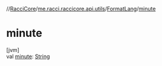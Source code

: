 //[RacciCore](../../../index.md)/[me.racci.raccicore.api.utils](../index.md)/[FormatLang](index.md)/[minute](minute.md)

# minute

[jvm]\
val [minute](minute.md): [String](https://kotlinlang.org/api/latest/jvm/stdlib/kotlin/-string/index.html)
